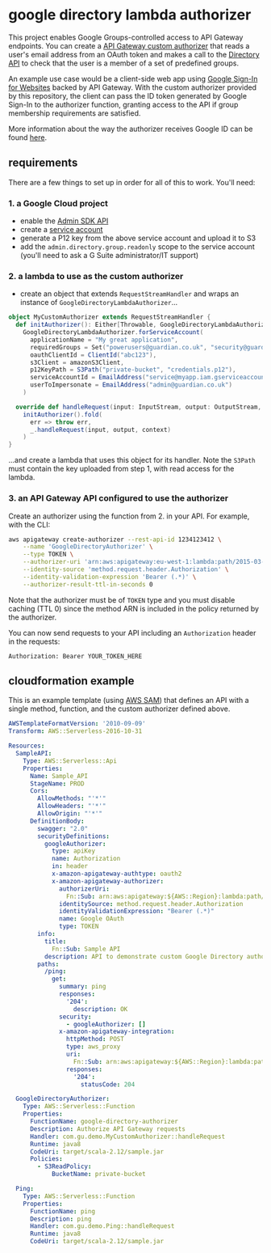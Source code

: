 # google directory lambda authorizer
This project enables Google Groups-controlled access to API Gateway endpoints.  You can create a [API Gateway custom authorizer](https://docs.aws.amazon.com/apigateway/latest/developerguide/apigateway-use-lambda-authorizer.html) that reads a user's email address from an OAuth token and makes a call to the [Directory API](https://developers.google.com/admin-sdk/directory/) to check that the user is a member of a set of predefined groups. 

An example use case would be a client-side web app using [Google Sign-In for Websites](https://developers.google.com/identity/sign-in/web/) backed by API Gateway. With the custom authorizer provided by this repository, the client can pass the ID token generated by Google Sign-In to the authorizer function, granting access to the API if group membership requirements are satisfied. 

More information about the way the authorizer receives Google ID can be found [here](https://developers.google.com/identity/sign-in/web/backend-auth).

## requirements
There are a few things to set up in order for all of this to work. You'll need: 
### 1. a Google Cloud project
* enable the [Admin SDK API](https://console.cloud.google.com/apis/library/admin.googleapis.com) 
* create a [service account](https://console.cloud.google.com/iam-admin/serviceaccounts)
* generate a P12 key  from the above service account and upload it to S3
* add the `admin.directory.group.readonly` scope to the service account (you'll need to ask a G Suite administrator/IT support)

### 2. a lambda to use as the custom authorizer
* create an object that extends `RequestStreamHandler` and wraps an instance of `GoogleDirectoryLambdaAuthorizer`...
```scala
object MyCustomAuthorizer extends RequestStreamHandler {
  def initAuthorizer(): Either[Throwable, GoogleDirectoryLambdaAuthorizer] =
    GoogleDirectoryLambdaAuthorizer.forServiceAccount(
      applicationName = "My great application",
      requiredGroups = Set("powerusers@guardian.co.uk", "security@guardian.co.uk"),
      oauthClientId = ClientId("abc123"),
      s3Client = amazonS3Client,
      p12KeyPath = S3Path("private-bucket", "credentials.p12"),
      serviceAccountId = EmailAddress("service@myapp.iam.gserviceaccount.com"),
      userToImpersonate = EmailAddress("admin@guardian.co.uk")
    )

  override def handleRequest(input: InputStream, output: OutputStream, context: Context): Unit =
    initAuthorizer().fold(
      err => throw err,
      _.handleRequest(input, output, context)
    )
}
``` 
...and create a lambda that uses this object for its handler. Note the `S3Path` must contain the key uploaded from step 1, with read access for the lambda.

### 3. an API Gateway API configured to use the authorizer
Create an authorizer using the function from 2. in your API. For example, with the CLI:
```bash
aws apigateway create-authorizer --rest-api-id 1234123412 \
    --name 'GoogleDirectoryAuthorizer' \
    --type TOKEN \
    --authorizer-uri 'arn:aws:apigateway:eu-west-1:lambda:path/2015-03-31/functions/arn:aws:lambda:eu-west-1:123412341234:function:customAuthFunction/invocations' \
    --identity-source 'method.request.header.Authorization' \
    --identity-validation-expression 'Bearer (.*)' \
    --authorizer-result-ttl-in-seconds 0
```

Note that the authorizer must be of `TOKEN` type and you must disable caching (TTL 0) since the method ARN is included in the policy returned by the authorizer.

You can now send requests to your API including an `Authorization` header in the requests:

```
Authorization: Bearer YOUR_TOKEN_HERE
```

## cloudformation example
This is an example template (using [AWS SAM](https://github.com/awslabs/serverless-application-model)) that defines an API with a single method, function, and the custom authorizer defined above.

```yaml
AWSTemplateFormatVersion: '2010-09-09'
Transform: AWS::Serverless-2016-10-31

Resources:
  SampleAPI:
    Type: AWS::Serverless::Api
    Properties:
      Name: Sample_API
      StageName: PROD
      Cors:
        AllowMethods: "'*'"
        AllowHeaders: "'*'"
        AllowOrigin: "'*'"
      DefinitionBody:
        swagger: "2.0"
        securityDefinitions:
          googleAuthorizer:
            type: apiKey
            name: Authorization
            in: header
            x-amazon-apigateway-authtype: oauth2
            x-amazon-apigateway-authorizer:
              authorizerUri:
                Fn::Sub: arn:aws:apigateway:${AWS::Region}:lambda:path/2015-03-31/functions/${GoogleDirectoryAuthorizer.Arn}/invocations
              identitySource: method.request.header.Authorization
              identityValidationExpression: "Bearer (.*)"
              name: Google OAuth
              type: TOKEN
        info:
          title:
            Fn::Sub: Sample API
          description: API to demonstrate custom Google Directory authorizer
        paths:
          /ping:
            get:
              summary: ping
              responses:
                '204':
                  description: OK
              security:
                - googleAuthorizer: []
              x-amazon-apigateway-integration:
                httpMethod: POST
                type: aws_proxy
                uri:
                  Fn::Sub: arn:aws:apigateway:${AWS::Region}:lambda:path/2015-03-31/functions/${Ping.Arn}/invocations
                responses:
                  '204':
                    statusCode: 204

  GoogleDirectoryAuthorizer:
    Type: AWS::Serverless::Function
    Properties:
      FunctionName: google-directory-authorizer
      Description: Authorize API Gateway requests
      Handler: com.gu.demo.MyCustomAuthorizer::handleRequest
      Runtime: java8
      CodeUri: target/scala-2.12/sample.jar
      Policies:
        - S3ReadPolicy:
            BucketName: private-bucket

  Ping:
    Type: AWS::Serverless::Function
    Properties:
      FunctionName: ping
      Description: ping
      Handler: com.gu.demo.Ping::handleRequest
      Runtime: java8
      CodeUri: target/scala-2.12/sample.jar
```